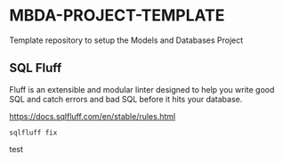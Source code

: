 # MBDA-PROJECT-TEMPLATE
Template repository to setup the Models and Databases Project

## SQL Fluff

Fluff is an extensible and modular linter designed to help you write good SQL and catch errors and bad SQL before it hits your database.

https://docs.sqlfluff.com/en/stable/rules.html


```shell
sqlfluff fix
```

test